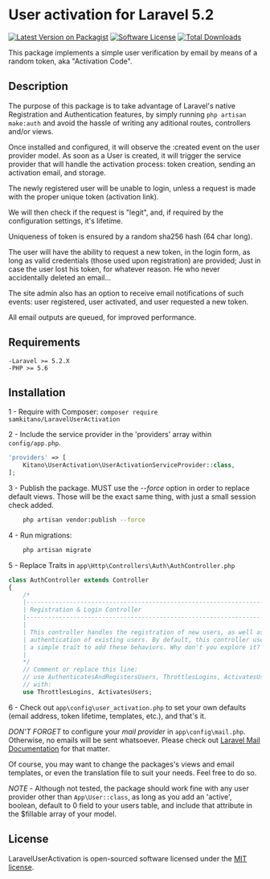 # User activation for Laravel 5.2

[![Latest Version on Packagist](https://img.shields.io/packagist/v/samkitano/laravel-user-activation.svg?style=flat-square)](https://packagist.org/packages/samkitano/laravel-user-activation)
[![Software License](https://img.shields.io/badge/license-MIT-brightgreen.svg?style=flat-square)](LICENSE.md)
[![Total Downloads](https://img.shields.io/packagist/dt/samkitano/laravel-user-activation.svg?style=flat-square)](https://packagist.org/packages/samkitano/laravel-user-activation)

This package implements a simple user verification by email by means of a random token, aka "Activation Code".

## Description

The purpose of this package is to take advantage of Laravel's native Registration and Authentication features, by simply
running `php artisan make:auth` and avoid the hassle of writing any aditional routes, controllers and/or views.

Once installed and configured, it will observe the :created event on the user provider model. As soon as a User is created,
it will trigger the service provider that will handle the activation process: token creation, sending an activation email,
and storage.

The newly registered user will be unable to login, unless a request is made with the proper unique token (activation link).

We will then check if the request is "legit", and, if required by the configuration settings, it's lifetime.

Uniqueness of token is ensured by a random sha256 hash (64 char long).

The user will have the ability to request a new token, in the login form, as long as valid credentials
(those used upon registration) are provided; Just in case the user lost his token,
for whatever reason. He who never accidentally deleted an email...

The site admin also has an option to receive email notifications of such events:
user registered, user activated, and user requested a new token.

All email outputs are queued, for improved performance.

## Requirements

	-Laravel >= 5.2.X
	-PHP >= 5.6

## Installation

1 - Require with Composer: `composer require samkitano/LaravelUserActivation`

2 - Include the service provider in the 'providers' array within `config/app.php`.

```php
'providers' => [
    Kitano\UserActivation\UserActivationServiceProvider::class,
];
```

3 - Publish the package. MUST use the *--force* option in order to replace default views. Those will be the exact same thing, with just a small session check added.

```bash
    php artisan vendor:publish --force
```

4 - Run migrations:
```bash
    php artisan migrate
```

5 - Replace Traits in  `app\Http\Controllers\Auth\AuthController.php`

```php
class AuthController extends Controller
{
    /*
    |--------------------------------------------------------------------------
    | Registration & Login Controller
    |--------------------------------------------------------------------------
    |
    | This controller handles the registration of new users, as well as the
    | authentication of existing users. By default, this controller uses
    | a simple trait to add these behaviors. Why don't you explore it?
    |
    */
    // Comment or replace this line:
    // use AuthenticatesAndRegistersUsers, ThrottlesLogins, ActivatesUsers;
    // with:
    use ThrottlesLogins, ActivatesUsers;

```

6 - Check out `app\config\user_activation.php` to set your own defaults (email address, token lifetime,
templates, etc.), and that's it.

*DON'T FORGET* to configure your *mail provider* in `app\config\mail.php`. Otherwise, no emails will be sent whatsoever.
Please check out [Laravel Mail Documentation](https://laravel.com/docs/5.2/mail) for that matter.

Of course, you may want to change the packages's views and email templates, or even the translation file to suit your needs. Feel free to do so.

*NOTE* - Although not tested, the package should work fine with any user provider other than `App\User::class`,
as long as you add an 'active', boolean, default to 0 field to your users table, and include that attribute in the $fillable
array of your model.

## License

LaravelUserActivation is open-sourced software licensed under the [MIT license](http://opensource.org/licenses/MIT).
